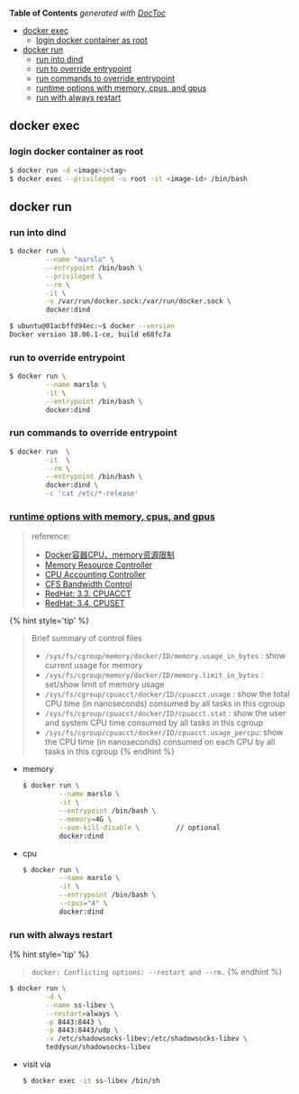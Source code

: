 <!-- START doctoc generated TOC please keep comment here to allow auto update -->
<!-- DON'T EDIT THIS SECTION, INSTEAD RE-RUN doctoc TO UPDATE -->
**Table of Contents**  *generated with [DocToc](https://github.com/thlorenz/doctoc)*

- [docker exec](#docker-exec)
  - [login docker container as root](#login-docker-container-as-root)
- [docker run](#docker-run)
  - [run into dind](#run-into-dind)
  - [run to override entrypoint](#run-to-override-entrypoint)
  - [run commands to override entrypoint](#run-commands-to-override-entrypoint)
  - [runtime options with memory, cpus, and gpus](#runtime-options-with-memory-cpus-and-gpus)
  - [run with always restart](#run-with-always-restart)

<!-- END doctoc generated TOC please keep comment here to allow auto update -->


## docker exec
### login docker container as root
```bash
$ docker run -d <image>:<tag>
$ docker exec --privileged -u root -it <image-id> /bin/bash
```

## docker run
### run into dind
```bash
$ docker run \
         --name "marslo" \
         --entrypoint /bin/bash \
         --privileged \
         --rm \
         -it \
         -v /var/run/docker.sock:/var/run/docker.sock \
         docker:dind

$ ubuntu@01acbffd94ec:~$ docker --version
Docker version 18.06.1-ce, build e68fc7a
```

### run to override entrypoint
```bash
$ docker run \
         --name marslo \
         -it \
         --entrypoint /bin/bash \
         docker:dind
```

### run commands to override entrypoint
```bash
$ docker run  \
         -it  \
         --rm \
         --entrypoint /bin/bash \
         docker:dind \
         -c 'cat /etc/*-release'
```

### [runtime options with memory, cpus, and gpus](https://docs.docker.com/config/containers/resource_constraints/)
> reference:
> - [Docker容器CPU、memory资源限制](https://blog.csdn.net/czz1141979570/article/details/105980641/)
> - [Memory Resource Controller](https://www.kernel.org/doc/Documentation/cgroup-v1/memory.txt)
> - [CPU Accounting Controller](https://www.kernel.org/doc/Documentation/cgroup-v1/cpuacct.txt)
> - [CFS Bandwidth Control](https://www.kernel.org/doc/Documentation/scheduler/sched-bwc.txt)
> - [RedHat: 3.3. CPUACCT](https://access.redhat.com/documentation/en-us/red_hat_enterprise_linux/6/html/resource_management_guide/sec-cpuacct)
> - [RedHat: 3.4. CPUSET](https://access.redhat.com/documentation/en-us/red_hat_enterprise_linux/6/html/resource_management_guide/sec-cpuset)

{% hint style='tip' %}

> Brief summary of control files
> - `/sys/fs/cgroup/memory/docker/ID/memory.usage_in_bytes` : show current usage for memory
> - `/sys/fs/cgroup/memory/docker/ID/memory.limit_in_bytes` : set/show limit of memory usage
> - `/sys/fs/cgroup/cpuacct/docker/ID/cpuacct.usage` : show the total CPU time (in nanoseconds) consumed by all tasks in this cgroup
> - `/sys/fs/cgroup/cpuacct/docker/ID/cpuacct.stat` : show the user and system CPU time consumed by all tasks in this cgroup
> - `/sys/fs/cgroup/cpuacct/docker/ID/cpuacct.usage_percpu`: show the CPU time (in nanoseconds) consumed on each CPU by all tasks in this cgroup
{% endhint %}

- memory
  ```bash
  $ docker run \
           --name marslo \
           -it \
           --entrypoint /bin/bash \
           --memory=4G \
           --oom-kill-disable \         // optional
           docker:dind
  ```

- cpu
  ```bash
  $ docker run \
           --name marslo \
           -it \
           --entrypoint /bin/bash \
           --cpus="4" \
           docker:dind
  ```


### run with always restart
{% hint style='tip' %}
> `docker: Conflicting options: --restart and --rm.`
{% endhint %}

```bash
$ docker run \
         -d \
         --name ss-libev \
         --restart=always \
         -p 8443:8443 \
         -p 8443:8443/udp \
         -v /etc/shadowsocks-libev:/etc/shadowsocks-libev \
         teddysun/shadowsocks-libev
```

- visit via
  ```bash
  $ docker exec -it ss-libev /bin/sh
  ```
